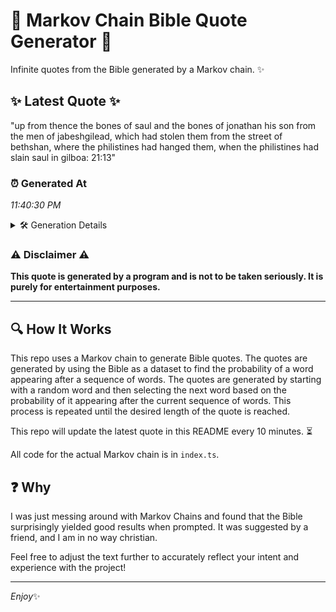 # 📖 Markov Chain Bible Quote Generator 📖

Infinite quotes from the Bible generated by a Markov chain. ✨

## ✨ Latest Quote ✨
"up from thence the bones of saul and the bones of jonathan his son from the men of jabeshgilead, which had stolen them from the street of bethshan, where the philistines had hanged them, when the philistines had slain saul in gilboa: 21:13"

### ⏰ Generated At
*11:40:30 PM*

<details>
    <summary>🛠️ Generation Details</summary>
    <p>
        <strong>🌱 Seed:</strong> up<br>
        <strong>🔄 Iterations:</strong> 42<br>
        <strong>📜 Context History:</strong><br>[ up ]: from<br>[ up, from ]: thence<br>[ up, from, thence ]: the<br>[ up, from, thence, the ]: bones<br>[ up, from, thence, the, bones ]: of<br>[ up, from, thence, the, bones, of ]: saul<br>[ from, thence, the, bones, of, saul ]: and<br>[ thence, the, bones, of, saul, and ]: the<br>[ the, bones, of, saul, and, the ]: bones<br>[ bones, of, saul, and, the, bones ]: of<br>[ of, saul, and, the, bones, of ]: jonathan<br>[ saul, and, the, bones, of, jonathan ]: his<br>[ and, the, bones, of, jonathan, his ]: son<br>[ the, bones, of, jonathan, his, son ]: from<br>[ bones, of, jonathan, his, son, from ]: the<br>[ of, jonathan, his, son, from, the ]: men<br>[ jonathan, his, son, from, the, men ]: of<br>[ his, son, from, the, men, of ]: jabeshgilead,<br>[ son, from, the, men, of, jabeshgilead, ]: which<br>[ from, the, men, of, jabeshgilead,, which ]: had<br>[ the, men, of, jabeshgilead,, which, had ]: stolen<br>[ men, of, jabeshgilead,, which, had, stolen ]: them<br>[ of, jabeshgilead,, which, had, stolen, them ]: from<br>[ jabeshgilead,, which, had, stolen, them, from ]: the<br>[ which, had, stolen, them, from, the ]: street<br>[ had, stolen, them, from, the, street ]: of<br>[ stolen, them, from, the, street, of ]: bethshan,<br>[ them, from, the, street, of, bethshan, ]: where<br>[ from, the, street, of, bethshan,, where ]: the<br>[ the, street, of, bethshan,, where, the ]: philistines<br>[ street, of, bethshan,, where, the, philistines ]: had<br>[ of, bethshan,, where, the, philistines, had ]: hanged<br>[ bethshan,, where, the, philistines, had, hanged ]: them,<br>[ where, the, philistines, had, hanged, them, ]: when<br>[ the, philistines, had, hanged, them,, when ]: the<br>[ philistines, had, hanged, them,, when, the ]: philistines<br>[ had, hanged, them,, when, the, philistines ]: had<br>[ hanged, them,, when, the, philistines, had ]: slain<br>[ them,, when, the, philistines, had, slain ]: saul<br>[ when, the, philistines, had, slain, saul ]: in<br>[ the, philistines, had, slain, saul, in ]: gilboa:<br>[ philistines, had, slain, saul, in, gilboa: ]: 21:13<br>
    </p>
</details>

### ⚠️ Disclaimer ⚠️
**This quote is generated by a program and is not to be taken seriously. It is purely for entertainment purposes.**

---

## 🔍 How It Works

This repo uses a Markov chain to generate Bible quotes. The quotes are generated by using the Bible as a dataset to find the probability of a word appearing after a sequence of words. The quotes are generated by starting with a random word and then selecting the next word based on the probability of it appearing after the current sequence of words. This process is repeated until the desired length of the quote is reached.

This repo will update the latest quote in this README every 10 minutes. ⏳

All code for the actual Markov chain is in `index.ts`.

## ❓ Why

I was just messing around with Markov Chains and found that the Bible surprisingly yielded good results when prompted. 
It was suggested by a friend, and I am in no way christian.

Feel free to adjust the text further to accurately reflect your intent and experience with the project!

---

*Enjoy*✨
